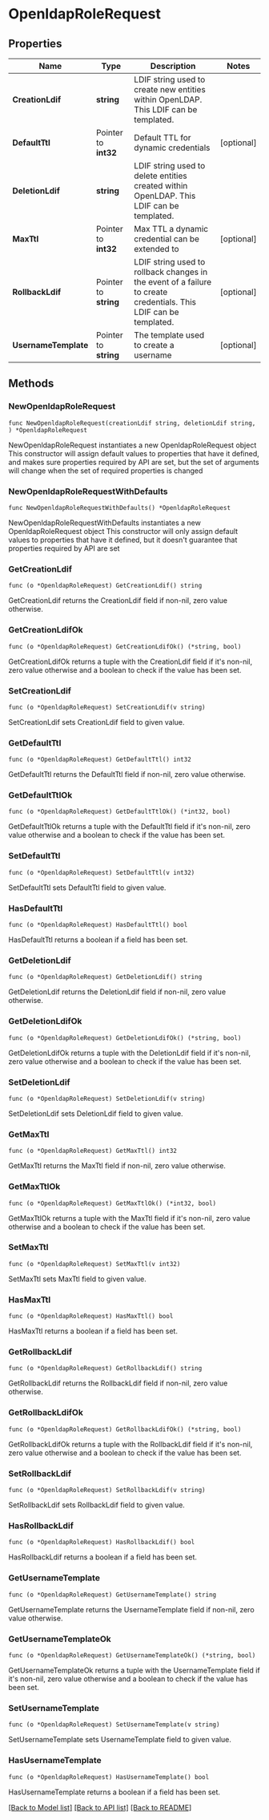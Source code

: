 # OpenldapRoleRequest

## Properties

Name | Type | Description | Notes
------------ | ------------- | ------------- | -------------
**CreationLdif** | **string** | LDIF string used to create new entities within OpenLDAP. This LDIF can be templated. | 
**DefaultTtl** | Pointer to **int32** | Default TTL for dynamic credentials | [optional] 
**DeletionLdif** | **string** | LDIF string used to delete entities created within OpenLDAP. This LDIF can be templated. | 
**MaxTtl** | Pointer to **int32** | Max TTL a dynamic credential can be extended to | [optional] 
**RollbackLdif** | Pointer to **string** | LDIF string used to rollback changes in the event of a failure to create credentials. This LDIF can be templated. | [optional] 
**UsernameTemplate** | Pointer to **string** | The template used to create a username | [optional] 

## Methods

### NewOpenldapRoleRequest

`func NewOpenldapRoleRequest(creationLdif string, deletionLdif string, ) *OpenldapRoleRequest`

NewOpenldapRoleRequest instantiates a new OpenldapRoleRequest object
This constructor will assign default values to properties that have it defined,
and makes sure properties required by API are set, but the set of arguments
will change when the set of required properties is changed

### NewOpenldapRoleRequestWithDefaults

`func NewOpenldapRoleRequestWithDefaults() *OpenldapRoleRequest`

NewOpenldapRoleRequestWithDefaults instantiates a new OpenldapRoleRequest object
This constructor will only assign default values to properties that have it defined,
but it doesn't guarantee that properties required by API are set

### GetCreationLdif

`func (o *OpenldapRoleRequest) GetCreationLdif() string`

GetCreationLdif returns the CreationLdif field if non-nil, zero value otherwise.

### GetCreationLdifOk

`func (o *OpenldapRoleRequest) GetCreationLdifOk() (*string, bool)`

GetCreationLdifOk returns a tuple with the CreationLdif field if it's non-nil, zero value otherwise
and a boolean to check if the value has been set.

### SetCreationLdif

`func (o *OpenldapRoleRequest) SetCreationLdif(v string)`

SetCreationLdif sets CreationLdif field to given value.


### GetDefaultTtl

`func (o *OpenldapRoleRequest) GetDefaultTtl() int32`

GetDefaultTtl returns the DefaultTtl field if non-nil, zero value otherwise.

### GetDefaultTtlOk

`func (o *OpenldapRoleRequest) GetDefaultTtlOk() (*int32, bool)`

GetDefaultTtlOk returns a tuple with the DefaultTtl field if it's non-nil, zero value otherwise
and a boolean to check if the value has been set.

### SetDefaultTtl

`func (o *OpenldapRoleRequest) SetDefaultTtl(v int32)`

SetDefaultTtl sets DefaultTtl field to given value.

### HasDefaultTtl

`func (o *OpenldapRoleRequest) HasDefaultTtl() bool`

HasDefaultTtl returns a boolean if a field has been set.

### GetDeletionLdif

`func (o *OpenldapRoleRequest) GetDeletionLdif() string`

GetDeletionLdif returns the DeletionLdif field if non-nil, zero value otherwise.

### GetDeletionLdifOk

`func (o *OpenldapRoleRequest) GetDeletionLdifOk() (*string, bool)`

GetDeletionLdifOk returns a tuple with the DeletionLdif field if it's non-nil, zero value otherwise
and a boolean to check if the value has been set.

### SetDeletionLdif

`func (o *OpenldapRoleRequest) SetDeletionLdif(v string)`

SetDeletionLdif sets DeletionLdif field to given value.


### GetMaxTtl

`func (o *OpenldapRoleRequest) GetMaxTtl() int32`

GetMaxTtl returns the MaxTtl field if non-nil, zero value otherwise.

### GetMaxTtlOk

`func (o *OpenldapRoleRequest) GetMaxTtlOk() (*int32, bool)`

GetMaxTtlOk returns a tuple with the MaxTtl field if it's non-nil, zero value otherwise
and a boolean to check if the value has been set.

### SetMaxTtl

`func (o *OpenldapRoleRequest) SetMaxTtl(v int32)`

SetMaxTtl sets MaxTtl field to given value.

### HasMaxTtl

`func (o *OpenldapRoleRequest) HasMaxTtl() bool`

HasMaxTtl returns a boolean if a field has been set.

### GetRollbackLdif

`func (o *OpenldapRoleRequest) GetRollbackLdif() string`

GetRollbackLdif returns the RollbackLdif field if non-nil, zero value otherwise.

### GetRollbackLdifOk

`func (o *OpenldapRoleRequest) GetRollbackLdifOk() (*string, bool)`

GetRollbackLdifOk returns a tuple with the RollbackLdif field if it's non-nil, zero value otherwise
and a boolean to check if the value has been set.

### SetRollbackLdif

`func (o *OpenldapRoleRequest) SetRollbackLdif(v string)`

SetRollbackLdif sets RollbackLdif field to given value.

### HasRollbackLdif

`func (o *OpenldapRoleRequest) HasRollbackLdif() bool`

HasRollbackLdif returns a boolean if a field has been set.

### GetUsernameTemplate

`func (o *OpenldapRoleRequest) GetUsernameTemplate() string`

GetUsernameTemplate returns the UsernameTemplate field if non-nil, zero value otherwise.

### GetUsernameTemplateOk

`func (o *OpenldapRoleRequest) GetUsernameTemplateOk() (*string, bool)`

GetUsernameTemplateOk returns a tuple with the UsernameTemplate field if it's non-nil, zero value otherwise
and a boolean to check if the value has been set.

### SetUsernameTemplate

`func (o *OpenldapRoleRequest) SetUsernameTemplate(v string)`

SetUsernameTemplate sets UsernameTemplate field to given value.

### HasUsernameTemplate

`func (o *OpenldapRoleRequest) HasUsernameTemplate() bool`

HasUsernameTemplate returns a boolean if a field has been set.


[[Back to Model list]](../README.md#documentation-for-models) [[Back to API list]](../README.md#documentation-for-api-endpoints) [[Back to README]](../README.md)


